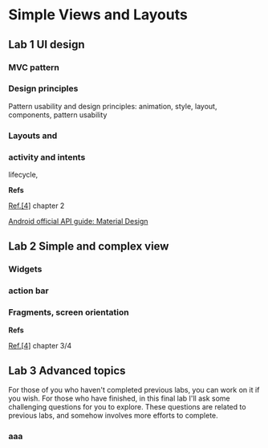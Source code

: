 # Simple Views and Layouts

## Lab 1 UI design

### MVC pattern

### Design principles
Pattern usability and design principles: animation, style, layout, components, pattern usability

### Layouts and

### activity and intents

lifecycle, 

**Refs**

[Ref.[4]](#ref4) chapter 2

[Android official API guide: Material Design](http://developer.android.com/design/index.html)

## Lab 2 Simple and complex view

### Widgets

### action bar

### Fragments, screen orientation

**Refs**

[Ref.[4]](#ref4) chapter 3/4

## Lab 3 Advanced topics

For those of you who haven't completed previous labs, you can work on it if you wish. For those who have finished, in this final lab I'll ask some challenging questions for you to explore. These questions are related to previous labs, and somehow involves more efforts to complete.

### aaa
